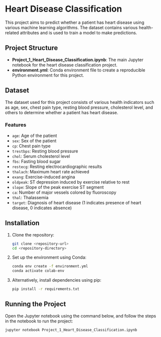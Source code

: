 # Heart Disease Classification

This project aims to predict whether a patient has heart disease using various machine learning algorithms. The dataset contains various health-related attributes and is used to train a model to make predictions.

## Project Structure

- **Project_1_Heart_Disease_Classification.ipynb**: The main Jupyter notebook for the heart disease classification project.
- **environment.yml**: Conda environment file to create a reproducible Python environment for this project.

## Dataset

The dataset used for this project consists of various health indicators such as age, sex, chest pain type, resting blood pressure, cholesterol level, and others to determine whether a patient has heart disease.

### Features
- `age`: Age of the patient
- `sex`: Sex of the patient
- `cp`: Chest pain type
- `trestbps`: Resting blood pressure
- `chol`: Serum cholesterol level
- `fbs`: Fasting blood sugar
- `restecg`: Resting electrocardiographic results
- `thalach`: Maximum heart rate achieved
- `exang`: Exercise-induced angina
- `oldpeak`: ST depression induced by exercise relative to rest
- `slope`: Slope of the peak exercise ST segment
- `ca`: Number of major vessels colored by fluoroscopy
- `thal`: Thalassemia
- `target`: Diagnosis of heart disease (1 indicates presence of heart disease, 0 indicates absence)

## Installation

1. Clone the repository:
    ```bash
    git clone <repository-url>
    cd <repository-directory>
    ```

2. Set up the environment using Conda:
    ```bash
    conda env create -f environment.yml
    conda activate colab-env
    ```

3. Alternatively, install dependencies using pip:
    ```bash
    pip install -r requirements.txt
    ```

## Running the Project

Open the Jupyter notebook using the command below, and follow the steps in the notebook to run the project:
```bash
jupyter notebook Project_1_Heart_Disease_Classification.ipynb
